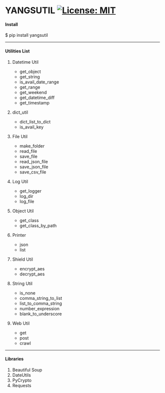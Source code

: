 # YANGSUTIL [![License: MIT](https://img.shields.io/badge/License-MIT-yellow.svg)](https://opensource.org/licenses/MIT)

#### Install
$ pip install yangsutil

---

#### Utilities List
1. Datetime Util
    - get_object
    - get_string
    - is_avail_date_range
    - get_range
    - get_weekend
    - get_datetime_diff
    - get_timestamp

2. dict_util
    - dict_list_to_dict
    - is_avail_key

3. File Util
    - make_folder
    - read_file
    - save_file
    - read_json_file
    - save_json_file
    - save_csv_file

4. Log Util
    - get_logger
    - log_dir
    - log_file

5. Object Util
    - get_class
    - get_class_by_path
    
6. Printer
    - json
    - list

7. Shield Util
    - encrypt_aes
    - decrypt_aes

8. String Util
    - is_none
    - comma_string_to_list
    - list_to_comma_string
    - number_expression
    - blank_to_underscore

9. Web Util
    - get
    - post
    - crawl
 
 
---

#### Libraries

1. Beautiful Soup
2. DateUtils
3. PyCrypto
4. Requests

